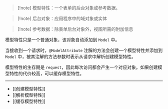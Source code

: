 > [!note] 模型特性：一个表单的后台对象或参考数据。

> [!note] 后台对象：应用程序中的域对象或实体

> [!note] 参考数据：除表单后台对象外，视图所需的附加信息

模型特性只是一个普通对象，该对象自动添加到 `Model` 中。

当接收到一个请求时，`@ModelAttribute` 注解的方法会创建一个模型特性并添加到 `Model` 中，被其注解的方法参数时表示从请求中解析创建模型特性。

模型特性的生存期是 `request`，因此每次访问都会产生一个对应对象。如果创建模型特性的代价较高，可以缓存模型特性。

---

- [[创建模型特性]]
- [[解析模型特性]]
- [[缓存模型特性]]
